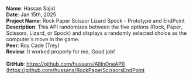 **Name**: Hassan Sajid
<br/>
**Date**: Jan 15th, 2025
<br/>
**Project Name**: Rock Paper Scissor Lizard Spock - Prototype and EndPoint
<br/>
**Description**: This API randomizes between the five options (Rock, Paper, Scissors, Lizard, or Spock) and displays a randomly selected choice as the computer's move in the game. 
<br/>
**Peer**: Roy Cade (Trey)
<br/>
**Review**: It worked properly for me, Good job!
<br/>
<br/>
**GitHub**: https://github.com/hussans/AllInOneAPI](https://github.com/hussans/RockPaperScissorsEndPoint
